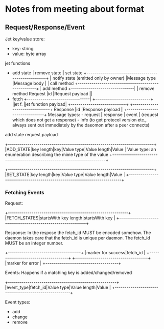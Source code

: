 # Notes from  meeting about format

## Request/Response/Event
  
  Jet key/value store:
  - key: string
  - value: byte array






   jet functions

   - add state
   | remove state
   | set state                              +-----------------------------------------------------+
   | notify state (emitted only by owner)   |Message type        |Message body                    |
   | call method                            +-----------------------------------------------------+
   | add method                                                  +--------------------------------|
   | remove method                               Request         |id |Request payload            ||
   - fetch                                                       +--------------------------------|
                                                                     +----------------------------+
                                                                     |jet f. |jet function payload|
                                                                     +----------------------------+
                                                                 +--------------------------------+
                                                  Response       |id  |Response payload           |
                                                                 +--------------------------------+
                      Message types:
                      - request
                      | response
                      | event
                      | (request which does not get a response)
                      - info (to get protocol version etc., always sent out immediately by the daeomon after a peer connects)





add state request payload

+--------------------------------------------------------------------------+
|ADD_STATE|key length|key|Value type|Value length|Value                    |         Value type: an enumeration describing the mime type of the value
+--------------------------------------------------------------------------+

+--------------------------------------------------------------------------+
|SET_STATE|key length|key|Value type|Value length|Value                    |
+--------------------------------------------------------------------------+


### Fetching Events


Request:

+-------------------------------------------------------------+
|FETCH_STATES|startsWith key length|startsWith key            |
+-------------------------------------------------------------+

Response: In the respose the fetch_id MUST be encoded somehow. The daemon takes care that the fetch_id is unique per daemon. The fetch_id MUST be an integer number.

+-------------------------------------+
|marker for success|fetch_id          |
+-------------------------------------+
+-------------------------------------+
|marker for error                     |
+-------------------------------------+

Events: Happens if a matching key is added/changed/removed

+-------------------------------------------------------+
|event_type|fetch_id|Value type|Value length|Value      |
+-------------------------------------------------------+

  Event types:
  - add
  - change
  - remove
